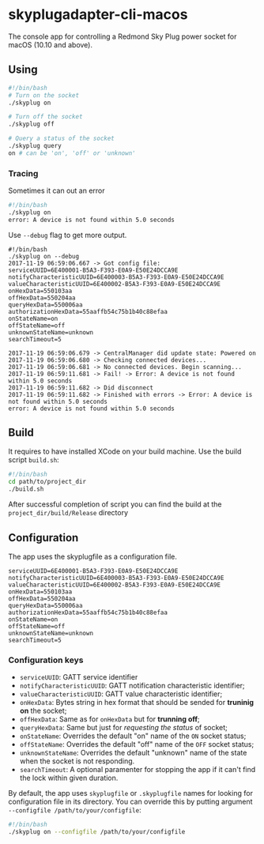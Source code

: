 # skyplugadapter-cli-macos
The console app for controlling a Redmond Sky Plug power socket for macOS (10.10 and above).

## Using
```sh
#!/bin/bash
# Turn on the socket
./skyplug on 

# Turn off the socket
./skyplug off 

# Query a status of the socket
./skyplug query 
on # can be 'on', 'off' or 'unknown'
```
### Tracing
 Sometimes it can out an error
```sh
#!/bin/bash
./skyplug on
error: A device is not found within 5.0 seconds
```

Use `--debug` flag to get more output.
```
#!/bin/bash
./skyplug on --debug
2017-11-19 06:59:06.667 -> Got config file:
serviceUUID=6E400001-B5A3-F393-E0A9-E50E24DCCA9E
notifyCharacteristicUUID=6E400003-B5A3-F393-E0A9-E50E24DCCA9E
valueCharacteristicUUID=6E400002-B5A3-F393-E0A9-E50E24DCCA9E
onHexData=550103aa
offHexData=550204aa
queryHexData=550006aa
authorizationHexData=55aaffb54c75b1b40c88efaa
onStateName=on
offStateName=off
unknownStateName=unknown
searchTimeout=5

2017-11-19 06:59:06.679 -> CentralManager did update state: Powered on
2017-11-19 06:59:06.680 -> Checking connected devices...
2017-11-19 06:59:06.681 -> No connected devices. Begin scanning...
2017-11-19 06:59:11.681 -> Fail! -> Error: A device is not found within 5.0 seconds
2017-11-19 06:59:11.682 -> Did disconnect
2017-11-19 06:59:11.682 -> Finished with errors -> Error: A device is not found within 5.0 seconds
error: A device is not found within 5.0 seconds
```
## Build
It requires to have installed XCode on your build machine.
Use the build script `build.sh`:
```sh
#!/bin/bash
cd path/to/project_dir
./build.sh
```
After successful completion of script you can find the build at the `project_dir/build/Release` directory

## Configuration
The app uses the skyplugfile as a configuration file.
```
serviceUUID=6E400001-B5A3-F393-E0A9-E50E24DCCA9E
notifyCharacteristicUUID=6E400003-B5A3-F393-E0A9-E50E24DCCA9E
valueCharacteristicUUID=6E400002-B5A3-F393-E0A9-E50E24DCCA9E
onHexData=550103aa
offHexData=550204aa
queryHexData=550006aa
authorizationHexData=55aaffb54c75b1b40c88efaa
onStateName=on
offStateName=off
unknownStateName=unknown
searchTimeout=5
```
### Configuration keys
* `serviceUUID`: GATT service identifier
* `notifyCharacteristicUUID`:  GATT notification characteristic identifier;
* `valueCharacteristicUUID`: GATT value characteristic identifier;
* `onHexData`: Bytes string in hex format that should be sended for **truninig on** the socket;
* `offHexData`: Same as for `onHexData` but for **trunning off**;
* `queryHexData`: Same but just for *requesting the status* of socket;
* `onStateName`: Overrides the default "on" name of the `ON` socket status;
* `offStateName`: Overrides the default "off" name of the `OFF` socket status;
* `unknownStateName`: Overrides the default "unknown" name of the state when the socket is not responding.
* `searchTimeout`: A optional paramenter for stopping the app if it can't find the lock within given duration.

By default, the app uses `skyplugfile` or `.skyplugfile` names for looking for configuration file in its directory.
You can override this by putting argument `--configfile /path/to/your/configfile`:
```sh
#!/bin/bash
./skyplug on --configfile /path/to/your/configfile
```
